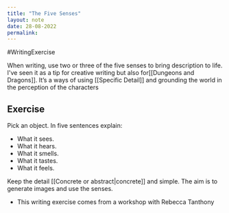 ```yaml
---
title: "The Five Senses"
layout: note
date: 28-08-2022
permalink:
---
```


#WritingExercise


When writing, use two or three of the five senses to bring description to life. I've seen it as a tip for creative writing but also for[[Dungeons and Dragons]]. It’s a ways of using [[Specific Detail]] and grounding the world in the perception of the characters

## Exercise

Pick an object. In five sentences explain:

-   What it sees.
-   What it hears.
-   What it smells.
-   What it tastes.
-   What it feels.

Keep the detail [[Concrete or abstract|concrete]] and simple. The aim is to generate images and use the senses.

-   This writing exercise comes from a workshop with Rebecca Tanthony
